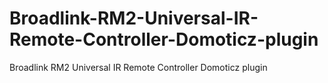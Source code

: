 # Broadlink-RM2-Universal-IR-Remote-Controller-Domoticz-plugin
Broadlink RM2 Universal IR Remote Controller Domoticz plugin
